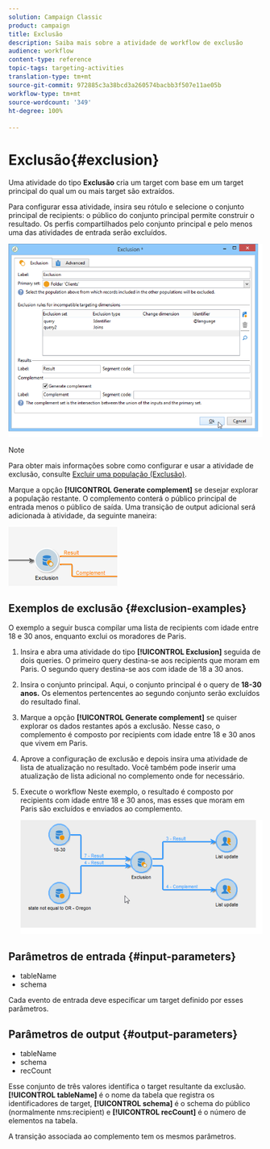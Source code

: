 ```yaml
---
solution: Campaign Classic
product: campaign
title: Exclusão
description: Saiba mais sobre a atividade de workflow de exclusão
audience: workflow
content-type: reference
topic-tags: targeting-activities
translation-type: tm+mt
source-git-commit: 972885c3a38bcd3a260574bacbb3f507e11ae05b
workflow-type: tm+mt
source-wordcount: '349'
ht-degree: 100%

---
```



# Exclusão{#exclusion}

Uma atividade do tipo **Exclusão** cria um target com base em um target principal do qual um ou mais target são extraídos.

Para configurar essa atividade, insira seu rótulo e selecione o conjunto principal de recipients: o público do conjunto principal permite construir o resultado. Os perfis compartilhados pelo conjunto principal e pelo menos uma das atividades de entrada serão excluídos.

![](assets/s_user_segmentation_exclu.png)

>[!NOTE]
>
>Para obter mais informações sobre como configurar e usar a atividade de exclusão, consulte [Excluir uma população (Exclusão)](../../workflow/using/targeting-data.md#excluding-a-population--exclusion-).

Marque a opção **[!UICONTROL Generate complement]** se desejar explorar a população restante. O complemento conterá o público principal de entrada menos o público de saída. Uma transição de output adicional será adicionada à atividade, da seguinte maneira:

![](assets/s_user_segmentation_exclu_compl.png)

## Exemplos de exclusão {#exclusion-examples}

O exemplo a seguir busca compilar uma lista de recipients com idade entre 18 e 30 anos, enquanto exclui os moradores de Paris.

1. Insira e abra uma atividade do tipo **[!UICONTROL Exclusion]** seguida de dois queries. O primeiro query destina-se aos recipients que moram em Paris. O segundo query destina-se aos com idade de 18 a 30 anos.
1. Insira o conjunto principal. Aqui, o conjunto principal é o query de **18-30 anos.** Os elementos pertencentes ao segundo conjunto serão excluídos do resultado final.
1. Marque a opção **[!UICONTROL Generate complement]** se quiser explorar os dados restantes após a exclusão. Nesse caso, o complemento é composto por recipients com idade entre 18 e 30 anos que vivem em Paris.
1. Aprove a configuração de exclusão e depois insira uma atividade de lista de atualização no resultado. Você também pode inserir uma atualização de lista adicional no complemento onde for necessário.
1. Execute o workflow Neste exemplo, o resultado é composto por recipients com idade entre 18 e 30 anos, mas esses que moram em Paris são excluídos e enviados ao complemento.

   ![](assets/exclusion_example.png)

## Parâmetros de entrada {#input-parameters}

* tableName
* schema

Cada evento de entrada deve especificar um target definido por esses parâmetros.

## Parâmetros de output {#output-parameters}

* tableName
* schema
* recCount

Esse conjunto de três valores identifica o target resultante da exclusão. **[!UICONTROL tableName]** é o nome da tabela que registra os identificadores de target, **[!UICONTROL schema]** é o schema do público (normalmente nms:recipient) e **[!UICONTROL recCount]** é o número de elementos na tabela.

A transição associada ao complemento tem os mesmos parâmetros.

